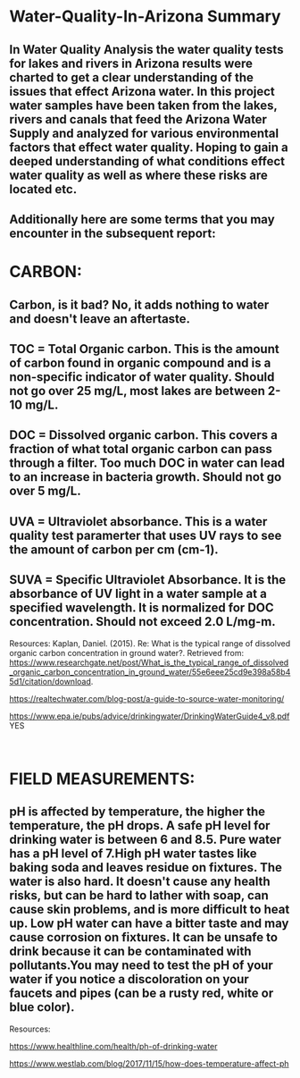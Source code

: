 # Water-Quality-In-Arizona Summary
## In Water Quality Analysis the water quality tests for lakes and rivers in Arizona results were charted to get a clear understanding of the issues that effect Arizona water. In this project water samples have been taken from the lakes, rivers and canals that feed the Arizona Water Supply and analyzed for various environmental factors that effect water quality. Hoping to gain a deeped understanding of what conditions effect water quality as well as where these risks are located etc.
## Additionally here are some terms that you may encounter in the subsequent report:

# CARBON:
## Carbon, is it bad? No, it adds nothing to water and doesn't leave an aftertaste.

## TOC = Total Organic carbon. This is the amount of carbon found in organic compound and is a non-specific indicator of water quality. Should not go over 25 mg/L, most lakes are between 2-10 mg/L.

## DOC = Dissolved organic carbon. This covers a fraction of what total organic carbon can pass through a filter. Too much DOC in water can lead to an increase in bacteria growth. Should not go over 5 mg/L.

## UVA = Ultraviolet absorbance. This is a water quality test paramerter that uses UV rays to see the amount of carbon per cm (cm-1).

## SUVA = Specific Ultraviolet Absorbance. It is the absorbance of UV light in a water sample at a specified wavelength. It is normalized for DOC concentration. Should not exceed 2.0 L/mg-m.

Resources:
Kaplan, Daniel. (2015). Re: What is the typical range of dissolved organic carbon concentration in ground water?. Retrieved from: https://www.researchgate.net/post/What_is_the_typical_range_of_dissolved_organic_carbon_concentration_in_ground_water/55e6eee25cd9e398a58b45d1/citation/download.

https://realtechwater.com/blog-post/a-guide-to-source-water-monitoring/

https://www.epa.ie/pubs/advice/drinkingwater/DrinkingWaterGuide4_v8.pdf YES

 

# FIELD MEASUREMENTS:
## pH is affected by temperature, the higher the temperature, the pH drops. A safe pH level for drinking water is between 6 and 8.5. Pure water has a pH level of 7.High pH water tastes like baking soda and leaves residue on fixtures. The water is also hard. It doesn't cause any health risks, but can be hard to lather with soap, can cause skin problems, and is more difficult to heat up. Low pH water can have a bitter taste and may cause corrosion on fixtures. It can be unsafe to drink because it can be contaminated with pollutants.You may need to test the pH of your water if you notice a discoloration on your faucets and pipes (can be a rusty red, white or blue color).

Resources:

https://www.healthline.com/health/ph-of-drinking-water

https://www.westlab.com/blog/2017/11/15/how-does-temperature-affect-ph
